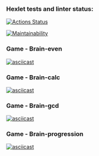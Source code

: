 ### Hexlet tests and linter status:
[![Actions Status](https://github.com/Kalynov/frontend-project-44/actions/workflows/hexlet-check.yml/badge.svg)](https://github.com/Kalynov/frontend-project-44/actions)


[![Maintainability](https://api.codeclimate.com/v1/badges/648ffbe786305da3fb97/maintainability)](https://codeclimate.com/github/Kalynov/frontend-project-44/maintainability)



### Game - Brain-even
[![asciicast](https://asciinema.org/a/daADakDJREfnswBIrqdSaE2k3.svg)](https://asciinema.org/a/daADakDJREfnswBIrqdSaE2k3)


### Game - Brain-calc
[![asciicast](https://asciinema.org/a/FjNbHijaDPzAieNCxpozmS0KK.svg)](https://asciinema.org/a/FjNbHijaDPzAieNCxpozmS0KK)


### Game - Brain-gcd
[![asciicast](https://asciinema.org/a/Vg56fkU7qfIHuUmJ1VCQQjiPi.svg)](https://asciinema.org/a/Vg56fkU7qfIHuUmJ1VCQQjiPi)



### Game - Brain-progression
[![asciicast](https://asciinema.org/a/XZfnJVJonL0eoMo6AMYDRpIyP.svg)](https://asciinema.org/a/XZfnJVJonL0eoMo6AMYDRpIyP)